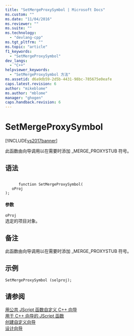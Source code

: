 ```yaml
---
title: "SetMergeProxySymbol | Microsoft Docs"
ms.custom: ""
ms.date: "11/04/2016"
ms.reviewer: ""
ms.suite: ""
ms.technology: 
  - "devlang-cpp"
ms.tgt_pltfrm: ""
ms.topic: "article"
f1_keywords: 
  - "SetMergeProxySymbol"
dev_langs: 
  - "C++"
helpviewer_keywords: 
  - "SetMergeProxySymbol 方法"
ms.assetid: d6a9db59-2d5b-4431-98bc-785675e0eafe
caps.latest.revision: 6
author: "mikeblome"
ms.author: "mblome"
manager: "ghogen"
caps.handback.revision: 6
---
```

# SetMergeProxySymbol
[!INCLUDE[vs2017banner](../assembler/inline/includes/vs2017banner.md)]

此函数由向导调用以在需要时添加 \_MERGE\_PROXYSTUB 符号。  
  
## 语法  
  
```  
  
      function SetMergeProxySymbol(   
   oProj    
);  
```  
  
#### 参数  
 `oProj`  
 选定的项目对象。  
  
## 备注  
 此函数由向导调用以在需要时添加 \_MERGE\_PROXYSTUB 符号。  
  
## 示例  
  
```  
SetMergeProxySymbol (selproj);  
```  
  
## 请参阅  
 [用公共 JScript 函数自定义 C\+\+ 向导](../ide/customizing-cpp-wizards-with-common-jscript-functions.md)   
 [用于 C\+\+ 向导的 JScript 函数](../ide/jscript-functions-for-cpp-wizards.md)   
 [创建自定义向导](../ide/creating-a-custom-wizard.md)   
 [设计向导](../ide/designing-a-wizard.md)